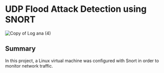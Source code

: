 # UDP Flood Attack Detection using SNORT

![Copy of Log ana (4)](https://github.com/emeka789/NetworkMonitoring/assets/99328320/a80c574b-acdc-42bd-9f86-9877691b2592)

## Summary
In this project, a Linux virtual machine was configured with Snort in order to monitor network traffic.
